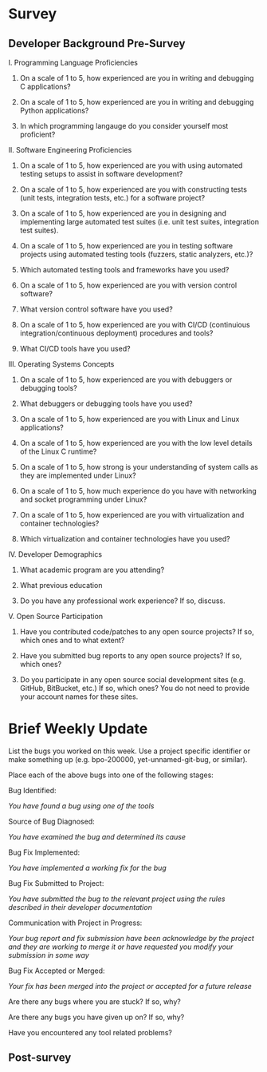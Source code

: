 # Survey

## Developer Background Pre-Survey

I. Programming Language Proficiencies

1. On a scale of 1 to 5, how experienced are you in writing and debugging C
   applications?

2. On a scale of 1 to 5, how experienced are you in writing and debugging Python
   applications?

3. In which programming langauge do you consider yourself most proficient?


II. Software Engineering Proficiencies

1. On a scale of 1 to 5, how experienced are you with using automated testing
   setups to assist in software development?

2. On a scale of 1 to 5, how experienced are you with constructing tests (unit
   tests, integration tests, etc.) for a software project?

3. On a scale of 1 to 5, how experienced are you in designing and implementing
   large automated test suites (i.e. unit test suites, integration test suites).

4. On a scale of 1 to 5, how experienced are you in testing software projects
   using automated testing tools (fuzzers, static analyzers, etc.)?

5. Which automated testing tools and frameworks have you used?

6. On a scale of 1 to 5, how experienced are you with version control software?

7. What version control software have you used?

8. On a scale of 1 to 5, how experienced are you with CI/CD (continuious
   integration/continuous deployment) procedures and tools?

9. What CI/CD tools have you used?


III. Operating Systems Concepts

1. On a scale of 1 to 5, how experienced are you with debuggers or debugging
   tools?

2. What debuggers or debugging tools have you used?

3. On a scale of 1 to 5, how experienced are you with Linux and Linux
   applications?

4. On a scale of 1 to 5, how experienced are you with the low level details of
   the Linux C runtime?

5. On a scale of 1 to 5, how strong is your understanding of system calls as
   they are implemented under Linux?

6. On a scale of 1 to 5, how much experience do you have with networking and
   socket programming under Linux?

7. On a scale of 1 to 5, how experienced are you with virtualization and
   container technologies?

8. Which virtualization and container technologies have you used?


IV. Developer Demographics

1. What academic program are you attending?

2. What previous education

3. Do you have any professional work experience? If so, discuss.


V. Open Source Participation

1. Have you contributed code/patches to any open source projects? If so, which
   ones and to what extent?

2. Have you submitted bug reports to any open source projects?  If so, which
   ones?

3. Do you participate in any open source social development sites (e.g. GitHub,
   BitBucket, etc.)  If so, which ones? You do not need to provide your account
   names for these sites.


# Brief Weekly Update

List the bugs you worked on this week. Use a project specific identifier or make
something up (e.g. bpo-200000, yet-unnamed-git-bug, or similar).


Place each of the above bugs into one of the following stages:

Bug Identified:

_You have found a bug using one of the tools_

Source of Bug Diagnosed:

_You have examined the bug and determined its cause_

Bug Fix Implemented:

_You have implemented a working fix for the bug_

Bug Fix Submitted to Project:

_You have submitted the bug to the relevant project using the rules described in
their developer documentation_

Communication with Project in Progress:

_Your bug report and fix submission have been acknowledge by the project and
they are working to merge it or have requested you modify your submission in
some way_

Bug Fix Accepted or Merged:

_Your fix has been merged into the project or accepted for a future release_

Are there any bugs where you are stuck?  If so, why?

Are there any bugs you have given up on? If so, why?

Have you encountered any tool related problems?


## Post-survey

